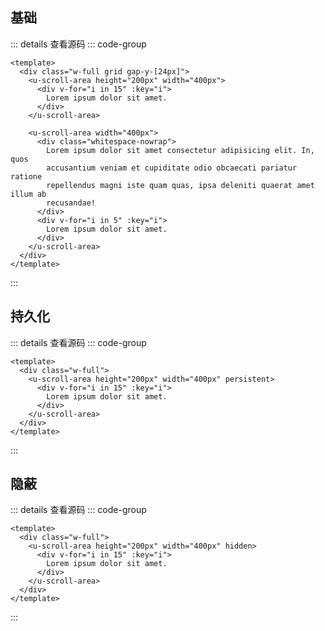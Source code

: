 <!-- import -->
<script setup>
import Basic from '../examples/scroll-area/01.basic.vue'
import Persistent from '../examples/scroll-area/02.persistent.vue'
import Hidden from '../examples/scroll-area/03.hidden.vue'
</script>
<!-- import -->

## 基础

<!-- component -->
<Basic></Basic>
::: details 查看源码
::: code-group
```vue [template]
<template>
  <div class="w-full grid gap-y-[24px]">
    <u-scroll-area height="200px" width="400px">
      <div v-for="i in 15" :key="i">
        Lorem ipsum dolor sit amet.
      </div>
    </u-scroll-area>

    <u-scroll-area width="400px">
      <div class="whitespace-nowrap">
        Lorem ipsum dolor sit amet consectetur adipisicing elit. In, quos 
        accusantium veniam et cupiditate odio obcaecati pariatur ratione 
        repellendus magni iste quam quas, ipsa deleniti quaerat amet illum ab 
        recusandae!
      </div>
      <div v-for="i in 5" :key="i">
        Lorem ipsum dolor sit amet.
      </div>
    </u-scroll-area>
  </div>
</template>
```

:::
<!-- component -->

## 持久化

<!-- component -->
<Persistent></Persistent>
::: details 查看源码
::: code-group
```vue [template]
<template>
  <div class="w-full">
    <u-scroll-area height="200px" width="400px" persistent>
      <div v-for="i in 15" :key="i">
        Lorem ipsum dolor sit amet.
      </div>
    </u-scroll-area>
  </div>
</template>
```

:::
<!-- component -->

## 隐蔽

<!-- component -->
<Hidden></Hidden>
::: details 查看源码
::: code-group
```vue [template]
<template>
  <div class="w-full">
    <u-scroll-area height="200px" width="400px" hidden>
      <div v-for="i in 15" :key="i">
        Lorem ipsum dolor sit amet.
      </div>
    </u-scroll-area>
  </div>
</template>
```

:::
<!-- component -->
